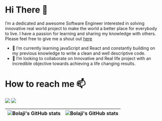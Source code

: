 # Hi There 👋
 I’m a dedicated and awesome Software Engineer interested in solving innovative real world project to make the world a better place for everybody to live. I have a passion 
 for learning and sharing my knowledge with others. Please feel free to give me a shout out [here](https://twitter.com/meesy0) 
 
- 🌱 I’m currently learning  javaScript and React and constantly building on my previous knowledge to write a clean and well descriptive code.
- 💞️ I’m looking to collaborate on Innovative and Real life project with an incredible objective towards achieving a life changing results.
# How to reach me 📫
 <a href="[https://twitter.com/iyiola_gmore](https://twitter.com/meesy0)"><img src="https://img.shields.io/badge/Twitter-blue?logo=twitter&logoColor=white&style=for-the-badge" /></a>
    <a href="https://www.linkedin.com/in/ogedengbe-wisdom-a5241320a/"><img src="https://img.shields.io/badge/LinkedIn-blue?logo=linkedin&logoColor=white&style=for-the-badge" /></a>


| <img align="center" src="https://github-readme-stats.vercel.app/api?username=bolajiayodeji&show_icons=true&include_all_commits=true&hide_border=true" alt="Bolaji's GitHub stats" /> | <img align="center" src="https://github-readme-stats.vercel.app/api/top-langs/?username=bolajiayodeji&langs_count=8&layout=compact&hide_border=true" alt="Bolaji's GitHub stats" /> |
| ------------- | ------------- |
<!---
ogedengbewisdom/ogedengbewisdom is a ✨ special ✨ repository because its `README.md` (this file) appears on your GitHub profile.
You can click the Preview link to take a look at your changes.
--->
